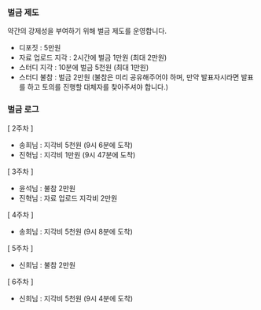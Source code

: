 ### 벌금 제도

약간의 강제성을 부여하기 위해 벌금 제도를 운영합니다.

- 디포짓 : 5만원
- 자료 업로드 지각 : 2시간에 벌금 1만원 (최대 2만원)
- 스터디 지각 : 10분에 벌금 5천원 (최대 1만원)
- 스터디 불참 : 벌금 2만원 (불참은 미리 공유해주어야 하며, 만약 발표자시라면 발표를 하고 토의를 진행할 대체자를 찾아주셔야 합니다.)

### 벌금 로그

[ 2주차 ]

- 송희님 : 지각비 5천원 (9시 6분에 도착)
- 진혁님 : 지각비 1만원 (9시 47분에 도착)

[ 3주차 ]
- 윤석님 : 불참 2만원
- 진혁님 : 자료 업로드 지각비 2만원

[ 4주차 ]
- 송희님 : 지각비 5천원 (9시 8분에 도착)

[ 5주차 ]
- 신희님 : 불참 2만원

[ 6주차 ]
- 신희님 : 지각비 5천원 (9시 4분에 도착)
